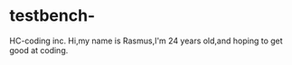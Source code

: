 # testbench-
HC-coding inc.
Hi,my name is Rasmus,I'm 24 years old,and hoping to get good at coding.
